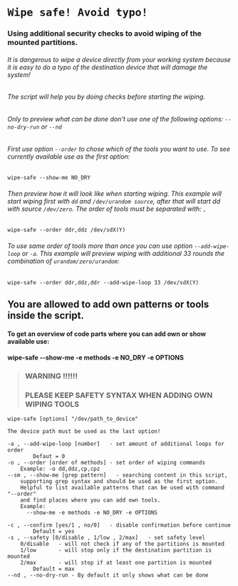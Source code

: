# ``Wipe safe! Avoid typo!``
### Using additional security checks to avoid wiping of the mounted partitions.

###### It is dangerous to wipe a device directly from your working system because it is easy to do a typo of the destination device that will damage the system!

###### The script will help you by doing checks before starting the wiping.
###### Only to preview what can be done don't use one of the following options: ``--no-dry-run`` or ``--nd``
###### First use option ``--order`` to chose which of the tools you want to use. To see currently available use as the first option:
```wipe-safe --show-me NO_DRY```
###### Then preview how it will look like when starting wiping. This example will start wiping first with ``dd`` and ``/dev/urandom source``, after that will start dd with source ``/dev/zero``. The order of tools must be separated with: ```,```
```wipe-safe --order ddr,ddz /dev/sdX(Y)```
###### To use same order of tools more than once you can use option ``--add-wipe-loop`` or ``-a``. This example will preview wiping with additional 33 rounds the combination of `urandom/zero/urandom`:
```wipe-safe --order ddr,ddz,ddr --add-wipe-loop 33 /dev/sdX(Y)```

## You are allowed to add own patterns or tools inside the script.
#### To get an overview of code parts where you can add own or show available use:
#### wipe-safe --show-me -e methods -e NO_DRY -e OPTIONS
>### WARNING !!!!!! 
>### PLEASE KEEP SAFETY SYNTAX WHEN ADDING OWN WIPING TOOLS

```
wipe-safe [options] "/dev/path_to_device"

The device path must be used as the last option!

-a , --add-wipe-loop [number]	- set amount of additional loops for order
		Defaut = 0
-o , --order [order of methods] - set order of wiping commands
	Example: -o dd,ddz,cp,cpz
--sm , --show-me [grep pattern]   - searching content in this script, 
    supporting grep syntax and should be used as the first option.
	Helpful to list available patterns that can be used with command "--order"
	and find places where you can add own tools.
	Example:	
	  --show-me -e methods -e NO_DRY -e OPTIONS
	  
-c , --confirm [yes/1 , no/0]	- disable confirmation before continue
		Default = yes
-s , --safety [0/disable , 1/low , 2/max]	- set safety level
	0/disable	- will not check if any of the partitions is mounted
	1/low       - will stop only if the destination partition is mounted
	2/max       - will stop if at least one partition is mounted
		Default = max
--nd , --no-dry-run	- By default it only shows what can be done
```

